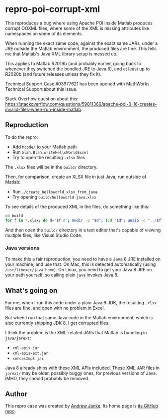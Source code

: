 # repro-poi-corrupt-xml

This reproduces a bug where using Apache POI inside Matlab produces corrupt OOXML files, where some of the XML is missing attributes like namespaces on some of its elements.

When running the exact same code, against the exact same JARs, under a JRE outside the Matlab environment, the produced files are fine. This tells me that Matlab's Java XML library setup is messed up.

This applies to Matlab R2019b (and probably earlier, going back to whenever they switched the bundled JRE to Java 8), and at least up to R2020b (and future releases unless they fix it).

Technical Support Case #03977621 has been opened with MathWorks Technical Support about this issue.

Stack Overflow question about this: <https://stackoverflow.com/questions/59811366/apache-poi-3-16-creates-invalid-files-when-run-inside-matlab>.

## Reproduction

To do the repro:

* Add `Mcode/` to your Matlab path
* Run `blah.Blah.writeHelloWorldExcel`
* Try to open the resulting `.xlsx` files

The `.xlsx` files will be in the `build/` directory.

Then, for comparison, create an XLSX file in just Java, run outside of Matlab:

* Run `./create_helloworld_xlsx_from_java`
* Try opening `build/helloworld-java.xlsx`

To see details of the produced XML in the files, do something like this:

```bash
cd build
for f in *.xlsx; do d="$f.d"; mkdir -p "$d"; (cd "$d"; unzip -q "../$f"); done
```

And then open the `build/` directory in a text editor that's capable of viewing multiple files, like Visual Studio Code.

### Java versions

To make this a fair reproduction, you need to have a Java 8 JRE installed on your machine, and use that. On Mac, this is detected automatically (using `/usr/libexec/java_home`). On Linux, you need to get your Java 8 JRE on your path yourself, so calling plain `java` invokes Java 8.

## What's going on

For me, when I run this code under a plain Java 8 JDK, the resulting `.xlsx` files are fine, and open with no problem in Excel.

But when I run that same Java code in the Matlab environment, which is also currently shipping JDK 8, I get corrupted files.

I think the problem is the XML-related JARs that Matlab is bundling in `java/jarext`:

* `xml-apis.jar`
* `xml-apis-ext.jar`
* `xercesImpl.jar`

Java 8 already ships with these XML APIs included. These XML JAR files in `jarext/` may be older, possibly buggy ones, for previous versions of Java. IMHO, they should probably be removed.

## Author

This repro case was created by [Andrew Janke](https://apjanke.net). Its home page is [its GitHub repo](https://github.com/apjanke/repro-poi-corrupt-xml).
